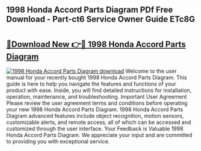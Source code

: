 ## 1998 Honda Accord Parts Diagram PDf Free Download - Part-ct6 Service Owner Guide ETc8G

# <h2><a href="http://dfncbcl.blite.top/?on=1998+Honda+Accord+Parts+Diagram">🔗Download New 👉🔴 1998 Honda Accord Parts Diagram</a></h2>

[![1998 Honda Accord Parts Diagram download](https://i.imgur.com/lujVjoI.png)](http://dfncbcl.blite.top/?on=1998+Honda+Accord+Parts+Diagram)
Welcome to the user manual for your recently bought 1998 Honda Accord Parts Diagram. This guide is here to help you navigate the features and functions of your product with ease. Inside, you will find detailed instructions for installation, operation, maintenance, and troubleshooting. Important User Agreement Please review the user agreement terms and conditions before operating your new 1998 Honda Accord Parts Diagram. 1998 Honda Accord Parts Diagram advanced features include object recognition, motion sensors, customizable alerts, and remote access, all of which can be accessed and customized through the user interface. Your Feedback is Valuable 1998 Honda Accord Parts Diagram. We appreciate your input and are committed to providing you with exceptional service.
